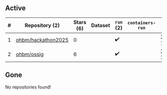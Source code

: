 ## Active
| # | Repository (2) | Stars (6) | Dataset | `run` (2) | `containers-run` | Last Modified |
| --- | --- | --- | --- | --- | --- | --- |
| 1 | [ohbm/hackathon2025](https://github.com/ohbm/hackathon2025) | 0 |  | :heavy_check_mark: |  | 2025-09-13 14:15:44+00:00 |
| 2 | [ohbm/ossig](https://github.com/ohbm/ossig) | 6 |  | :heavy_check_mark: |  | 2025-10-22 12:20:39+00:00 |

## Gone
No repositories found!
